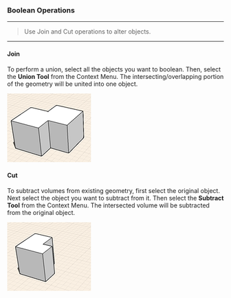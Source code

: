 ### Boolean Operations
---
> Use Join and Cut operations to alter objects.

---

#### Join
To perform a union, select all the objects you want to boolean. Then, select the **Union Tool** from the Context Menu. The intersecting/overlapping portion of the geometry will be united into one object. 

![](images/GUID-FD76464C-7439-4814-939E-0BDBBC16B2E3-low.png)

#### Cut 
To subtract volumes from existing geometry, first select the original object. Next select the object you want to subtract from it. Then select the **Subtract Tool** from the Context Menu. The intersected volume will be subtracted from the original object.

![](images/GUID-78D1EDE1-4D40-4634-B5E6-DFAA08FFD72D-low.png)


